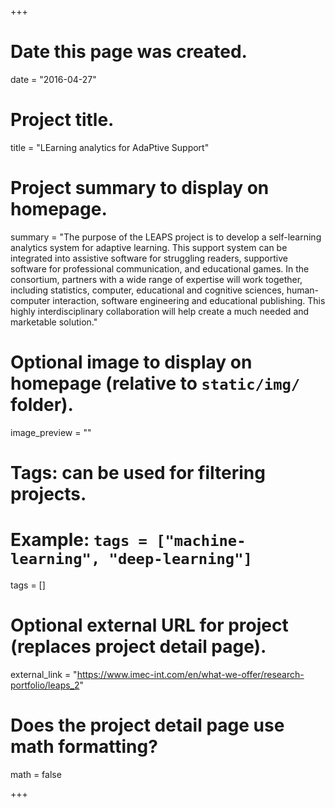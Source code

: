 +++
# Date this page was created.
date = "2016-04-27"

# Project title.
title = "LEarning analytics for AdaPtive Support"

# Project summary to display on homepage.
summary = "The purpose of the LEAPS project is to develop a self-learning analytics system for adaptive learning. This support system can be integrated into assistive software for struggling readers, supportive software for professional communication, and educational games. In the consortium, partners with a wide range of expertise will work together, including statistics, computer, educational and cognitive sciences, human-computer interaction, software engineering and educational publishing. This highly interdisciplinary collaboration will help create a much needed and marketable solution."

# Optional image to display on homepage (relative to `static/img/` folder).
image_preview = ""

# Tags: can be used for filtering projects.
# Example: `tags = ["machine-learning", "deep-learning"]`
tags = []

# Optional external URL for project (replaces project detail page).
external_link = "https://www.imec-int.com/en/what-we-offer/research-portfolio/leaps_2"

# Does the project detail page use math formatting?
math = false

+++
